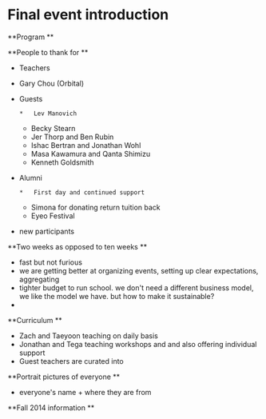 # Final event introduction 

**Program **

**People to thank for **

*   Teachers 
*   Gary Chou (Orbital) 
*   Guests

        *   Lev Manovich
    *   Becky Stearn 
    *   Jer Thorp and Ben Rubin 
    *   Ishac Bertran and Jonathan Wohl 
    *   Masa Kawamura and Qanta Shimizu
    *   Kenneth Goldsmith 

*   Alumni 

        *   First day and continued support 
    *   Simona for donating return tuition back 
    *   Eyeo Festival 

*   new participants 

**Two weeks as opposed to ten weeks **

*   fast but not furious 
*   we are getting better at organizing events, setting up clear expectations, aggregating 
*   tighter budget to run school. we don't need a different business model, we like the model we have. but how to make it sustainable? 
*

**Curriculum **

*   Zach and Taeyoon teaching on daily basis
*   Jonathan and Tega teaching workshops and and also offering individual support
*   Guest teachers are curated into 

**Portrait pictures of everyone **

*   everyone's name + where they are from 

**Fall 2014 information **